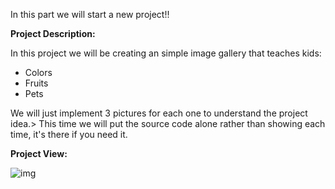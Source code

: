 In this part we will start a new project!! 

**Project Description:** 

In this project we will be creating an simple image gallery that teaches kids:

- Colors 
- Fruits
- Pets 

We will just implement 3 pictures for each one to understand the project idea.> This time we will put the source code alone rather than showing each time, it's there if you need it.

**Project View:**

![img](https://lh6.googleusercontent.com/kxg-CJUp19QxhTA6U6WSLs_nevf7gHgUvP5fZU93_6re6r9C41phpY3kbcaS9Nozep_WzX1VuTIwlYahHVTTrqCWGpbrYZXhEQ7n6bG9udm9FM-XkVLDY2VB9bN8BYNTQO1EjZH1=s0)

